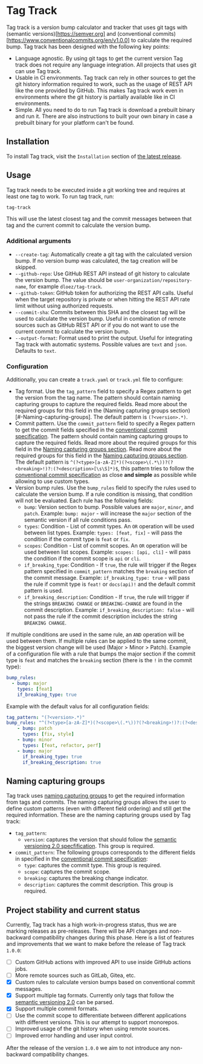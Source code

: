# Tag Track
Tag track is a version bump calculator and tracker that uses git tags with (semantic versions)[https://semver.org] and (conventional commits)[https://www.conventionalcommits.org/en/v1.0.0] to calculate the required bump.
Tag track has been designed with the following key points:
- Language agnostic. By using git tags to get the current version Tag track does not require any language integration. All projects that uses git can use Tag track.
- Usable in CI environments. Tag track can rely in other sources to get the git history information required to work, such as the usage of REST API like the one provided by GitHub. This makes Tag track work even in environments where the git history is partially available like in CI environments.
- Simple. All you need to do to run Tag track is download a prebuilt binary and run it. There are also instructions to built your own binary in case a prebuilt binary for your platform can't be found.

## Installation
To install Tag track, visit the `Installation` section of [the latest release](https://github.com/dloez/tag-track/releases/latest).

## Usage
Tag track needs to be executed inside a git working tree and requires at least one tag to work. To run tag track, run:
```sh
tag-track
```
This will use the latest closest tag and the commit messages between that tag and the current commit to calculate the version bump.

### Additional arguments
- `--create-tag`: Automatically create a git tag with the calculated version bump. If no version bump was calculated, the tag creation will be skipped.
- `--github-repo`: Use GitHub REST API instead of git history to calculate the version bump. The value should be `user-organization/repository-name`, for example `dloez/tag-track`.
- `--github-token`: GitHub token for authorizing the REST API calls. Useful when the target repository is private or when hitting the REST API rate limit without using authorized requests.
- `--commit-sha`: Commits between this SHA and the closest tag will be used to calculate the version bump. Useful in combination of remote sources such as GitHub REST API or if you do not want to use the current commit to calculate the version bump.
- `--output-format`: Format used to print the output. Useful for integrating Tag track with automatic systems. Possible values are `text` and `json`. Defaults to `text`.

### Configuration
Additionally, you can create a `track.yaml` or `track.yml` file to configure:

- Tag format. Use the `tag_pattern` field to specify a Regex pattern to get the version from the tag name. The pattern should contain naming capturing groups to capture the required fields. Read more about the required groups for this field in the (Naming capturing groups section)[#-Naming-capturing-groups]. The default pattern is `(?<version>.*)`.
- Commit pattern. Use the `commit_pattern` field to specify a Regex pattern to get the commit fields specified in the [conventional commit specification](https://www.conventionalcommits.org/en/v1.0.0). The pattern should contain naming capturing groups to capture the required fields. Read more about the required groups for this field in the [Naming capturing groups section](#-Naming-capturing-groups). Read more about the required groups for this field in the [Naming capturing groups section](#-Naming-capturing-groups). The default pattern is `^(?<type>[a-zA-Z]*)(?<scope>\(.*\))?(?<breaking>!)?:(?<description>[\s\S]*)$`, this pattern tries to follow the [conventional commit specification](https://www.conventionalcommits.org/en/v1.0.0/#specification) as close **and simple** as possible while allowing to use custom types.
- Version bump rules. Use the `bump_rules` field to specify the rules used to calculate the version bump. If a rule condition is missing, that condition will not be evaluated. Each rule has the following fields:
  * `bump`: Version section to bump. Possible values are `major`, `minor`, and `patch`. Example: `bump: major` - will increase the `major` section of the semantic version if all rule conditions pass.
  * `types`: Condition - List of commit types. An `OR` operation will be used between list types. Example: `types: [feat, fix]` - will pass the condition if the commit type is `feat` or `fix`.
  * `scopes`: Condition - List of commit scopes. An `OR` operation will be used between list scopes. Example: `scopes: [api, cli]` - will pass the condition if the commit scope is `api` or `cli`.
  * `if_breaking_type`: Condition - If `true`, the rule will trigger if the Regex pattern specified in `commit_pattern` matches the `breaking` section of the commit message. Example: `if_breaking_type: true` - will pass the rule if commit type is `feat!` or `docs(api)!` and the default commit pattern is used.
  * `if_breaking_description`: Condition - If `true`, the rule will trigger if the strings `BREAKING CHANGE` or `BREAKING-CHANGE` are found in the commit description. Example: `if_breaking_description: false` - will not pass the rule if the commit description includes the string `BREAKING CHANGE`.

If multiple conditions are used in the same rule, an `AND` operation will be used between them. If multiple rules can be applied to the same commit, the biggest version change will be used (Major > Minor > Patch). Example of a configuration file with a rule that bumps the major section if the commit type is `feat` and matches the `breaking` section (there is the `!` in the commit type):
```yaml
bump_rules:
  - bump: major
    types: [feat]
    if_breaking_type: true
```
Example with the default valus for all configuration fields:
```yaml
tag_pattern: "(?<version>.*)"
bump_rules: "^(?<type>[a-zA-Z]*)(?<scope>\(.*\))?(?<breaking>!)?:(?<description>[\s\S]*)$"
    - bump: patch
      types: [fix, style]
    - bump: minor
      types: [feat, refactor, perf]
    - bump: major
      if_breaking_type: true
      if_breaking_description: true
```

## Naming capturing groups
Tag track uses [naming capturing groups](https://developer.mozilla.org/en-US/docs/Web/JavaScript/Reference/Regular_expressions/Named_capturing_group) to get the required information from tags and commits. The naming capturing groups allows the user to define custom patterns (even with different field ordering) and still get the required information. These are the naming capturing groups used by Tag track:
- `tag_pattern`:
  * `version`: captures the version that should follow the [semantic versioning 2.0 specfification](https://semver.org). This group is required.
- `commit_pattern`: The following groups corresponds to the different fields in specified in the [conventional commit specification](https://www.conventionalcommits.org/en/v1.0.0):
  * `type`: captures the commit type. This group is required.
  * `scope`: captures the commit scope.
  * `breaking`: captures the breaking change indicator.
  * `description`: captures the commit description. This group is required.

## Project stability and current status
Currently, Tag track has a high work-in-progress status, thus we are marking releases as pre-releases. There will be API changes and non-backward compatibility changes during this phase. Here is a list of features and improvements that we want to make before the release of Tag track `1.0.0`:

- [ ] Custom GitHub actions with improved API to use inside GitHub actions jobs.
- [ ] More remote sources such as GitLab, Gitea, etc.
- [x] Custom rules to calculate version bumps based on conventional commit messages.
- [x] Support multiple tag formats. Currently only tags that follow the [semantic versioning 2.0](https://semver.org) can be parsed.
- [x] Support multiple commit formats.
- [ ] Use the commit scope to differentiate between different applications with different versions. This is our attempt to support monorepos.
- [ ] Improved usage of the git history when using remote sources.
- [ ] Improved error handling and user input control.

After the release of the version `1.0.0` we aim to not introduce any non-backward compatibility changes.
